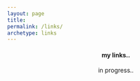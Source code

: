 ```yaml
---
layout: page
title:
permalink: /links/
archetype: links
---
```

<center>
    <h4><b>my links..</b></h4>
    in progress..
</center>


